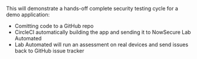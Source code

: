 This will demonstrate a hands-off complete security testing cycle for a demo application:

- Comitting code to a GitHub repo
- CircleCI automatically building the app and sending it to NowSecure Lab Automated
- Lab Automated will run an assessment on real devices and send issues back to GitHub issue tracker
